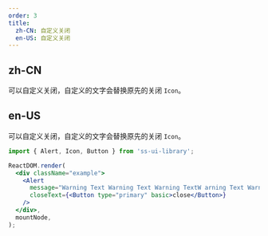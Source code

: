```yaml
---
order: 3
title:
  zh-CN: 自定义关闭
  en-US: 自定义关闭
---
```


## zh-CN

可以自定义关闭，自定义的文字会替换原先的关闭 `Icon`。

## en-US

可以自定义关闭，自定义的文字会替换原先的关闭 `Icon`。

```jsx
import { Alert, Icon, Button } from 'ss-ui-library';

ReactDOM.render(
  <div className="example">
    <Alert
      message="Warning Text Warning Text Warning TextW arning Text Warning Text Warning TextWarning Text"
      closeText={<Button type="primary" basic>close</Button>}
    />
  </div>,
  mountNode,
);
```
